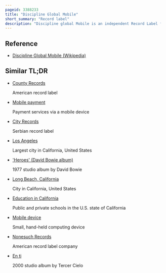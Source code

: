 ```yaml
---
pageid: 3388233
title: "Discipline Global Mobile"
short_summary: "Record label"
description: "Discipline global Mobile is an independent Record Label founded in 1992 by robert Fripp and producerelectronic Content Developer david Singleton. Dgm has released solo Music by Fripp as well as Work by various affiliated Musicians and Bands including King Crimson, the Vicar, the California Guitar Trio and Others. The Label has Offices in Salisbury, England, and Los Angeles, California."
---
```


## Reference

- [Discipline Global Mobile (Wikipedia)](https://en.wikipedia.org/?curid=3388233)

## Similar TL;DR

- [County Records](/tldr/en/county-records)

  American record label

- [Mobile payment](/tldr/en/mobile-payment)

  Payment services via a mobile device

- [City Records](/tldr/en/city-records)

  Serbian record label

- [Los Angeles](/tldr/en/los-angeles)

  Largest city in California, United States

- ['Heroes' (David Bowie album)](/tldr/en/heroes-david-bowie-album)

  1977 studio album by David Bowie

- [Long Beach, California](/tldr/en/long-beach-california)

  City in California, United States

- [Education in California](/tldr/en/education-in-california)

  Public and private schools in the U.S. state of California

- [Mobile device](/tldr/en/mobile-device)

  Small, hand-held computing device

- [Nonesuch Records](/tldr/en/nonesuch-records)

  American record label company

- [En ti](/tldr/en/en-ti)

  2000 studio album by Tercer Cielo
